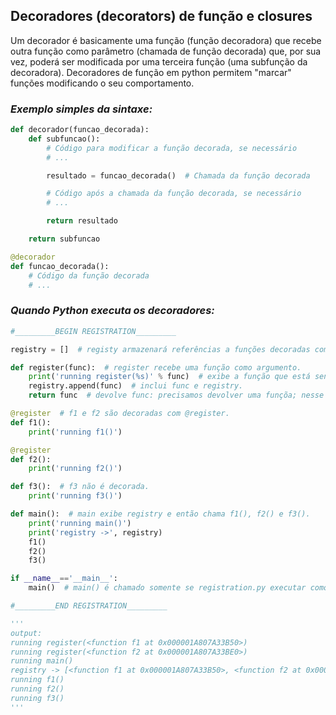 ## **Decoradores (decorators) de função e closures**
Um decorador é basicamente uma função (função decoradora) que recebe outra função como parâmetro (chamada de função decorada) que, por sua vez, poderá ser modificada por uma terceira função (uma subfunção da decoradora). Decoradores de função em python permitem "marcar" funções modificando o seu comportamento.

### ***Exemplo simples da sintaxe:***
```python
def decorador(funcao_decorada):
    def subfuncao():
        # Código para modificar a função decorada, se necessário
        # ...

        resultado = funcao_decorada()  # Chamada da função decorada

        # Código após a chamada da função decorada, se necessário
        # ...

        return resultado

    return subfuncao

@decorador
def funcao_decorada():
    # Código da função decorada
    # ...

```

### ***Quando Python executa os decoradores:***
```python
#_________BEGIN REGISTRATION_________

registry = []  # registy armazenará referências a funções decoradas com @register.

def register(func):  # register recebe uma função como argumento.
    print('running register(%s)' % func)  # exibe a função que está sendo decorada, para demonstração.
    registry.append(func)  # inclui func e registry.
    return func  # devolve func: precisamos devolver uma funçõa; nesse caso, devolvemos a mesma função recebida como argumento.

@register  # f1 e f2 são decoradas com @register.
def f1():
    print('running f1()')

@register
def f2():
    print('running f2()')

def f3():  # f3 não é decorada.
    print('running f3()')

def main():  # main exibe registry e então chama f1(), f2() e f3().
    print('running main()')
    print('registry ->', registry)
    f1()
    f2()
    f3()

if __name__=='__main__':
    main()  # main() é chamado somente se registration.py executar como script.

#_________END REGISTRATION_________

'''
output:
running register(<function f1 at 0x000001A807A33B50>)
running register(<function f2 at 0x000001A807A33BE0>)
running main()
registry -> [<function f1 at 0x000001A807A33B50>, <function f2 at 0x000001A807A33BE0>]
running f1()
running f2()
running f3()
'''
```
